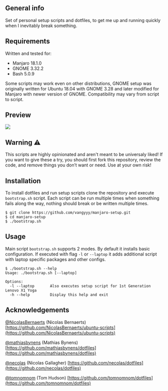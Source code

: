 ## General info

Set of personal setup scripts and dotfiles, to get me up and running quickly when I inevitably break something.

## Requirements

Written and tested for:

-   Manjaro 18.1.0
-   GNOME 3.32.2
-   Bash 5.0.9

Some scripts may work even on other distributions, GNOME setup was originally written for Ubuntu 18.04 with GNOME 3.28 and later modified for Manjaro with newer version of GNOME. Compatibility may vary from script to script.

## Preview

<img src="https://imgur.com/Fh2m7Zf.png"/>

## Warning :warning:

This scripts are highly opinionated and aren't meant to be universaly liked! If you want to give these a try, you should first fork this repository, review the code, and remove things you don’t want or need. Use at your own risk!

## Installation

To install dotfiles and run setup scripts clone the repository and execute `bootstrap.sh` script. Each script can be run multiple times when something fails along the way, nothing should break or be written multiple times.

```
$ git clone https://github.com/vangyyy/manjaro-setup.git
$ cd manjaro-setup
$ ./bootstrap.sh
```

## Usage

Main script `bootstrap.sh` supports 2 modes. By default it installs basic configuration. If executed with flag `-l` or `--laptop` it adds additional script with laptop specific packages and other configs.

```
$ ./bootstrap.sh --help
Usage: ./bootstrap.sh [--laptop]

Options:
  -l --laptop       Also executes setup script for 1st Generation Lenovo X1 Yoga
  -h --help         Display this help and exit
```

## Acknowledgements

[@NicolasBernaerts](https://github.com/NicolasBernaerts) (Nicolas Bernaerts)
[https://github.com/NicolasBernaerts/ubuntu-scripts](https://github.com/NicolasBernaerts/ubuntu-scripts)

[@mathiasbynens](https://github.com/mathiasbynens) (Mathias Bynens)
[https://github.com/mathiasbynens/dotfiles](https://github.com/mathiasbynens/dotfiles)

[@necolas](https://github.com/necolas) (Nicolas Gallagher)
[https://github.com/necolas/dotfiles](https://github.com/necolas/dotfiles)

[@tomnomnom](https://github.com/tomnomnom) (Tom Hudson)
[https://github.com/tomnomnom/dotfiles](https://github.com/tomnomnom/dotfiles)
